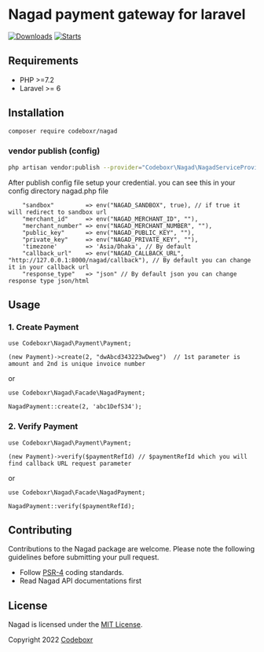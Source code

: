 # Nagad payment gateway for laravel

[![Downloads](https://img.shields.io/packagist/dt/codeboxr/nagad)](https://packagist.org/packages/codeboxr/nagad)
[![Starts](https://img.shields.io/packagist/stars/codeboxr/nagad)](https://packagist.org/packages/codeboxr/nagad)


## Requirements

- PHP >=7.2
- Laravel >= 6

## Installation

```bash
composer require codeboxr/nagad
```

### vendor publish (config)
```bash
php artisan vendor:publish --provider="Codeboxr\Nagad\NagadServiceProvider"
```

After publish config file setup your credential. you can see this in your config directory nagad.php file
```
    "sandbox"         => env("NAGAD_SANDBOX", true), // if true it will redirect to sandbox url
    "merchant_id"     => env("NAGAD_MERCHANT_ID", ""), 
    "merchant_number" => env("NAGAD_MERCHANT_NUMBER", ""),
    "public_key"      => env("NAGAD_PUBLIC_KEY", ""),
    "private_key"     => env("NAGAD_PRIVATE_KEY", ""),
    'timezone'        => 'Asia/Dhaka', // By default 
    "callback_url"    => env("NAGAD_CALLBACK_URL", "http://127.0.0.1:8000/nagad/callback"), // By default you can change it in your callback url
    "response_type"   => "json" // By default json you can change response type json/html 
```

## Usage

### 1. Create Payment

```
use Codeboxr\Nagad\Payment\Payment;

(new Payment)->create(2, "dwAbcd343223wDweg")  // 1st parameter is amount and 2nd is unique invoice number 
```
or

```
use Codeboxr\Nagad\Facade\NagadPayment;

NagadPayment::create(2, 'abc1DefS34');
```
### 2. Verify Payment

```
use Codeboxr\Nagad\Payment\Payment;

(new Payment)->verify($paymentRefId) // $paymentRefId which you will find callback URL request parameter
```
or

```
use Codeboxr\Nagad\Facade\NagadPayment;

NagadPayment::verify($paymentRefId);
```

## Contributing

Contributions to the Nagad package are welcome. Please note the following guidelines before submitting your pull request.

- Follow [PSR-4](http://www.php-fig.org/psr/psr-4/) coding standards.
- Read Nagad API documentations first

## License

Nagad is licensed under the [MIT License](http://opensource.org/licenses/MIT).

Copyright 2022 [Codeboxr](https://codeboxr.com)
